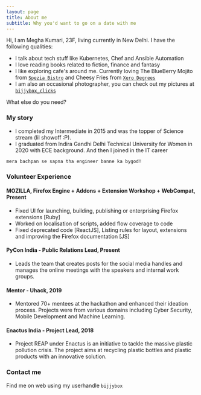 ```yaml
---
layout: page
title: About me
subtitle: Why you'd want to go on a date with me
---
```


Hi, I am Megha Kumari, 23F, living currently in New Delhi. I have the following qualities:

- I talk about tech stuff like Kubernetes, Chef and Ansible Automation
- I love reading books related to fiction, finance and fantasy
- I like exploring cafe's around me. Currently loving The BlueBerry Mojito from [`Spezia Bistro`](https://www.zomato.com/ncr/spezia-bistro-delhi-university-gtb-nagar-new-delhi/menu) and Cheesy Fries from [`Xero Degrees`](https://www.zomato.com/ncr/xero-degrees-connaught-place-new-delhi/menu)
- I am also an occasional photographer, you can check out my pictures at [`bijjybox_clicks`](https://www.instagram.com/bijjybox_clicks/)

What else do you need?


### My story

- I completed my Intermediate in 2015 and was the topper of Science stream (lil showoff :P). 
- I graduated from Indira Gandhi Delhi Technical University for Women in 2020 with ECE background. And then I joined in the IT career 

`mera bachpan se sapna tha engineer banne ka bygod!`


### Volunteer Experience
#### MOZILLA, Firefox Engine + Addons + Extension Workshop + WebCompat, Present
- Fixed UI for launching, building, publishing or enterprising Firefox extensions [Ruby]
- Worked on localisation of scripts, added flow coverage to code
- Fixed deprecated code [ReactJS], Listing rules for layout, extensions and improving the Firefox documentation [JS]

#### PyCon India - Public Relations Lead, Present
- Leads the team that creates posts for the social media handles and manages the online meetings with the speakers and internal work groups.

#### Mentor - Uhack, 2019
- Mentored 70+ mentees at the hackathon and enhanced their ideation process. Projects were from various domains including Cyber Security, Mobile Development and Machine Learning.

#### Enactus India - Project Lead, 2018
- Project REAP under Enactus is an initiative to tackle the massive plastic pollution crisis. The project aims at recycling plastic bottles and plastic products with an innovative solution. 


### Contact me
Find me on web using my userhandle `bijjybox`
